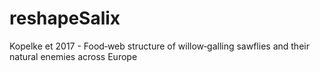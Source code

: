# reshapeSalix
Kopelke et 2017 -  Food‐web structure of willow‐galling sawflies and their natural enemies across Europe
